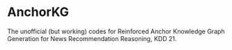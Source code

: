 # AnchorKG
The unofficial (but working) codes for Reinforced Anchor Knowledge Graph Generation for News Recommendation Reasoning, KDD 21.
